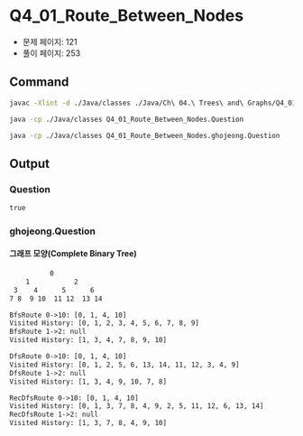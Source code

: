 # Q4_01_Route_Between_Nodes

- 문제 페이지: 121
- 풀이 페이지: 253

## Command

```sh
javac -Xlint -d ./Java/classes ./Java/Ch\ 04.\ Trees\ and\ Graphs/Q4_01_Route_Between_Nodes/**/*.java

java -cp ./Java/classes Q4_01_Route_Between_Nodes.Question

java -cp ./Java/classes Q4_01_Route_Between_Nodes.ghojeong.Question
```

## Output

### Question

```txt
true
```

### ghojeong.Question

#### 그래프 모양(Complete Binary Tree)

```txt
          0
    1           2
 3    4      5      6
7 8  9 10  11 12  13 14
```

```txt
BfsRoute 0->10: [0, 1, 4, 10]
Visited History: [0, 1, 2, 3, 4, 5, 6, 7, 8, 9]
BfsRoute 1->2: null
Visited History: [1, 3, 4, 7, 8, 9, 10]

DfsRoute 0->10: [0, 1, 4, 10]
Visited History: [0, 1, 2, 5, 6, 13, 14, 11, 12, 3, 4, 9]
DfsRoute 1->2: null
Visited History: [1, 3, 4, 9, 10, 7, 8]

RecDfsRoute 0->10: [0, 1, 4, 10]
Visited History: [0, 1, 3, 7, 8, 4, 9, 2, 5, 11, 12, 6, 13, 14]
RecDfsRoute 1->2: null
Visited History: [1, 3, 7, 8, 4, 9, 10]
```
